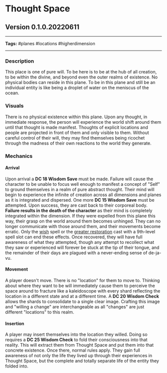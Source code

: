 # Thought Space
## Version 0.1.0.20220611
---

**Tags:** #planes #locations #higherdimension

---

### Description
This place is one of pure will. To be here is to be at the hub of all creation, to be within the divine, and beyond even the outer realms of existence. No physical bodies can reside in this plane. To be in this plane and still be an individual entity is like being a droplet of water on the meniscus of the ocean.

### Visuals
There is no physical existence within this plane. Upon any thought, in immediate response, the person will experience the world shift around them until that thought is made manifest. Thoughts of explicit locations and people are projected in front of them and only visible to them. Without careful control of their will, they may find themselves being ricochet through the madness of their own reactions to the world they generate.

### Mechanics
#### Arrival
Upon arrival a **DC 18 Wisdom Save** must be made. Failure will cause the character to be unable to focus well enough to manifest a concept of "Self" to ground themselves in a realm of pure abstract thought. Their mind will begin to experience the infinite of creation across all dimensions and planes as it is integrated and dispersed. One more **DC 15 Wisdom Save** must be attempted. Upon success, they are cast back to their corporeal body. **Failure results in the death of the character** as their mind is completely integrated within the dimension. If they were expelled from this plane this way, their grasp on the world around them becomes unhinged. They can no longer communicate with those around them, and their movements become erratic. Only the [wish](https://www.dndbeyond.com/spells/wish) spell or the [greater restoration](https://www.dndbeyond.com/spells/greater-restoration) cast with a 9th-level spell slot can end these effects. Once recovered, they will have full awareness of what they attempted, though any attempt to recollect what they saw or experienced will forever be stuck at the tip of their tongue, and the remainder of their days are plagued with a never-ending sense of de-ja-vu.

#### Movement
A player doesn't move. There is no "location" for them to move to. Thinking about where they want to be will immediately cause them to perceive the space around to fracture like a kaleidoscope with every shard reflecting the location in a different state and at a different time. A **DC 20 Wisdom Check** allows the shards to consolidate to a single clear image. Crafting this image and "willing a change" are interchangeable as all "changes" are just different "locations" to this realm.

#### Insertion
A player may insert themselves into the location they willed. Doing so requires a **DC 25 Wisdom Check** to fold their consciousness into that reality. This will extract them from Thought Space and put them into that concrete existence. Once there, normal rules apply. They gain full awareness of not only the life they lived up through their experiences in Thought Space, but the complete and totally separate life of the entity they folded into. 